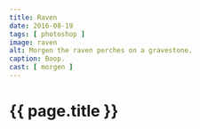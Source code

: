 ```yaml
---
title: Raven
date: 2016-08-19
tags: [ photoshop ]
image: raven
alt: Morgen the raven perches on a gravestone.
caption: Boop.
cast: [ morgen ]
---
```

# {{ page.title }}
